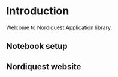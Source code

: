 # Introduction

Welcome to Nordiquest Application library.


## Notebook setup

## Nordiquest website
